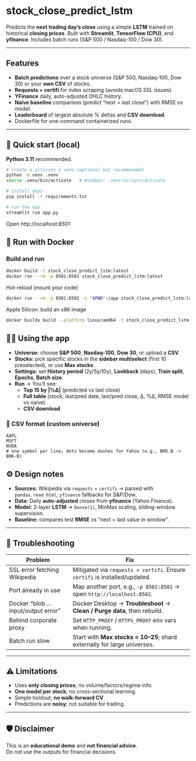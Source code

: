 # stock_close_predict_lstm

Predicts the **next trading day’s close** using a simple **LSTM** trained on historical **closing prices**. Built with **Streamlit**, **TensorFlow (CPU)**, and **yfinance**. Includes batch runs (S&P 500 / Nasdaq-100 / Dow 30).

---

## Features
- **Batch predictions** over a stock universe (S&P 500, Nasdaq-100, Dow 30) or your **own CSV** of stocks.
- **Requests + certifi** for index scraping (avoids macOS SSL issues).
- **YFinance** daily, auto-adjusted OHLC history.
- **Naive baseline** comparison (predict “next = last close”) with RMSE vs model.
- **Leaderboard** of largest absolute % deltas and **CSV download**.
- Dockerfile for one-command containerized runs.


---

## 🚀 Quick start (local)

**Python 3.11** recommended.

```bash
# create & activate a venv (optional but recommended)
python -m venv .venv
source .venv/bin/activate   # Windows: .venv\Scripts\Activate

# install deps
pip install -r requirements.txt

# run the app
streamlit run app.py
```
Open http://localhost:8501


## 🐳 Run with Docker

### Build and run
```bash
docker build -t stock_close_predict_lstm:latest .
docker run --rm -p 8501:8501 stock_close_predict_lstm:latest
```

Hot-reload (mount your code)
```bash
docker run --rm -p 8501:8501 -v "$PWD":/app stock_close_predict_lstm:latest
```
Apple Silicon: build an x86 image
```bash
docker buildx build --platform linux/amd64 -t stock_close_predict_lstm:amd64 --load .
```

## 🧑‍💻 Using the app

- **Universe:** choose **S&P 500**, **Nasdaq-100**, **Dow 30**, or upload a **CSV**.
- **Stocks:** pick specific stocks in the **sidebar multiselect** (first 10 preselected), or use **Max stocks**.
- **Settings:** set **History period** (2y/5y/10y), **Lookback** (days), **Train split**, **Epochs**, **Batch size**.
- **Run** → You’ll see:
  - **Top 15 by \|%Δ\|** (predicted vs last close)
  - **Full table** (stock, last/pred date, last/pred close, Δ, %Δ, RMSE model vs naive)
  - **CSV download**

### 📄 CSV format (custom universe)

```text
AAPL
MSFT
NVDA
# one symbol per line; dots become dashes for Yahoo (e.g., BRK.B -> BRK-B)
```


## ⚙️ Design notes

- **Sources:** Wikipedia via `requests` + `certifi` → parsed with `pandas.read_html`; `yfinance` fallbacks for S&P/Dow.
- **Data:** Daily **auto-adjusted** closes from **yfinance** (Yahoo Finance).
- **Model:** 2-layer **LSTM** → `Dense(1)`, MinMax scaling, sliding-window supervision.
- **Baseline:** compares test **RMSE** vs “next = last value in window”.

---

## 🧪 Troubleshooting

| Problem | Fix |
| --- | --- |
| SSL error fetching Wikipedia | Mitigated via `requests + certifi`. Ensure `certifi` is installed/updated. |
| Port already in use | Map another port, e.g., `-p 8502:8501` → open `http://localhost:8502`. |
| Docker “blob … input/output error” | Docker Desktop → **Troubleshoot** → **Clean / Purge data**, then rebuild. |
| Behind corporate proxy | Set `HTTP_PROXY` / `HTTPS_PROXY` env vars when running. |
| Batch run slow | Start with **Max stocks = 10–25**; shard externally for large universes. |

---

## ⚠️ Limitations

- Uses **only closing prices**; no volume/factors/regime info.  
- **One model per stock**; no cross-sectional learning.  
- Simple holdout; **no walk-forward CV**.  
- Predictions are **noisy**; not suitable for trading.

---

## 🛡️ Disclaimer

This is an **educational demo** and **not financial advice**.  
Do not use the outputs for financial decisions.
